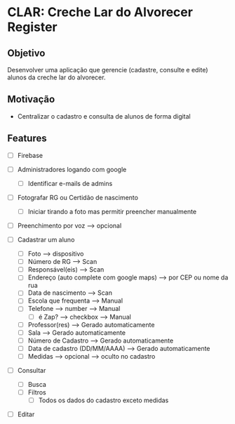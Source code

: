 # CLAR: Creche Lar do Alvorecer Register

## Objetivo

Desenvolver uma aplicação que gerencie (cadastre, consulte e edite) alunos da creche lar do alvorecer.

## Motivação

- Centralizar o cadastro e consulta de alunos de forma digital

## Features

- [ ] Firebase
- [ ] Administradores logando com google

  - [ ] Identificar e-mails de admins

- [ ] Fotografar RG ou Certidão de nascimento

  - [ ] Iniciar tirando a foto mas permitir preencher manualmente

- [ ] Preenchimento por voz --> opcional

- [ ] Cadastrar um aluno

  - [ ] Foto --> dispositivo
  - [ ] Número de RG --> Scan
  - [ ] Responsável(eis) --> Scan
  - [ ] Endereço (auto complete com google maps) --> por CEP ou nome da rua
  - [ ] Data de nascimento --> Scan
  - [ ] Escola que frequenta --> Manual
  - [ ] Telefone --> number --> Manual
    - [ ] é Zap? --> checkbox --> Manual
  - [ ] Professor(res) --> Gerado automaticamente
  - [ ] Sala --> Gerado automaticamente
  - [ ] Número de Cadastro --> Gerado automaticamente
  - [ ] Data de cadastro (DD/MM/AAAA) --> Gerado automaticamente
  - [ ] Medidas --> opcional --> oculto no cadastro

- [ ] Consultar

  - [ ] Busca
  - [ ] Filtros
    - [ ] Todos os dados do cadastro exceto medidas

- [ ] Editar
